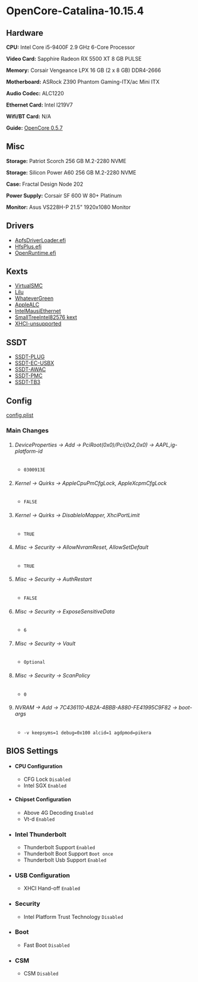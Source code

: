 # OpenCore-Catalina-10.15.4

## Hardware

**CPU:** Intel Core i5-9400F 2.9 GHz 6-Core Processor

**Video Card:** Sapphire Radeon RX 5500 XT 8 GB PULSE

**Memory:** Corsair Vengeance LPX 16 GB (2 x 8 GB) DDR4-2666

**Motherboard:** ASRock Z390 Phantom Gaming-ITX/ac Mini ITX

**Audio Codec:** ALC1220

**Ethernet Card:** Intel I219V7

**Wifi/BT Card:** N/A

**Guide:** [OpenCore 0.5.7](https://dortania.github.io/OpenCore-Desktop-Guide/)

## Misc

**Storage:** Patriot Scorch 256 GB M.2-2280 NVME

**Storage:** Silicon Power A60 256 GB M.2-2280 NVME

**Case:** Fractal Design Node 202

**Power Supply:** Corsair SF 600 W 80+ Platinum

**Monitor:** Asus VS228H-P 21.5" 1920x1080 Monitor

## Drivers

- [ApfsDriverLoader.efi](https://github.com/acidanthera/AppleSupportPkg/releases)
- [HfsPlus.efi](https://github.com/acidanthera/OcBinaryData/blob/master/Drivers/HfsPlus.efi)
- [OpenRuntime.efi](https://github.com/acidanthera/OpenCorePkg/releases)

## Kexts

- [VirtualSMC](https://github.com/acidanthera/VirtualSMC/releases)
- [Lilu](https://github.com/vit9696/Lilu/releases)
- [WhateverGreen](https://github.com/acidanthera/WhateverGreen/releases)
- [AppleALC](https://github.com/vit9696/AppleALC/releases)
- [IntelMausiEthernet](https://github.com/Mieze/IntelMausiEthernet)
- [SmallTreeIntel82576 kext](https://github.com/khronokernel/SmallTree-I211-AT-patch/releases)
- [XHCI-unsupported](https://github.com/RehabMan/OS-X-USB-Inject-All)

## SSDT

- [SSDT-PLUG](https://github.com/acidanthera/OpenCorePkg/blob/master/Docs/AcpiSamples/SSDT-PLUG.dsl)
- [SSDT-EC-USBX](https://github.com/acidanthera/OpenCorePkg/blob/master/Docs/AcpiSamples/SSDT-EC-USBX.dsl)
- [SSDT-AWAC](https://github.com/acidanthera/OpenCorePkg/blob/master/Docs/AcpiSamples/SSDT-AWAC.dsl)
- [SSDT-PMC](https://github.com/acidanthera/OpenCorePkg/blob/master/Docs/AcpiSamples/SSDT-PMC.dsl)
- [SSDT-TB3](SSDT-Z390-ASRock-ITX-AR-TB3-V8.aml)

## Config

[config.plist](SanityCheck.md)

### Main Changes

1. ###### DeviceProperties -> Add -> PciRoot(0x0)/Pci(0x2,0x0) -> AAPL,ig-platform-id

   - `0300913E`

2. ###### Kernel -> Quirks -> AppleCpuPmCfgLock, AppleXcpmCfgLock

   - `FALSE`

3. ###### Kernel -> Quirks -> DisableIoMapper, XhciPortLimit

   - `TRUE`

4. ###### Misc -> Security -> AllowNvramReset, AllowSetDefault

   - `TRUE`

5. ###### Misc -> Security -> AuthRestart

   - `FALSE`

6. ###### Misc -> Security -> ExposeSensitiveData

   - `6`

7. ###### Misc -> Security -> Vault

   - `Optional`

8. ###### Misc -> Security -> ScanPolicy

   - `0`

9. ###### NVRAM -> Add -> 7C436110-AB2A-4BBB-A880-FE41995C9F82 -> boot-args

   - `-v keepsyms=1 debug=0x100 alcid=1 agdpmod=pikera`

## BIOS Settings

- #### CPU Configuration

  - CFG Lock `Disabled`
  - Intel SGX `Enabled`

- #### Chipset Configuration

  - Above 4G Decoding `Enabled`
  - Vt-d `Enabled`

- ### Intel Thunderbolt

  - Thunderbolt Support `Enabled`
  - Thunderbolt Boot Support `Boot once`
  - Thunderbolt Usb Support `Enabled`

- ### USB Configuration

  - XHCI Hand-off `Enabled`

- ### Security

  - Intel Platform Trust Technology `Disabled`

- ### Boot

  - Fast Boot `Disabled`

- ### CSM

  - CSM `Disabled`



